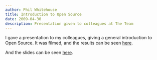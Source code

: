 ```yaml
---
author: Phil Whitehouse
title: Introduction to Open Source
date: 2009-04-30
description: Presentation given to colleagues at The Team
---
```

I gave a presentation to my colleagues, giving a general introduction to Open Source. It was filmed, and the results can be seen [here](https://vimeo.com/4391700).

And the slides can be seen [here](https://www.slideshare.net/philwhitehouse/introduction-to-open-source-1357070?type=presentation).
